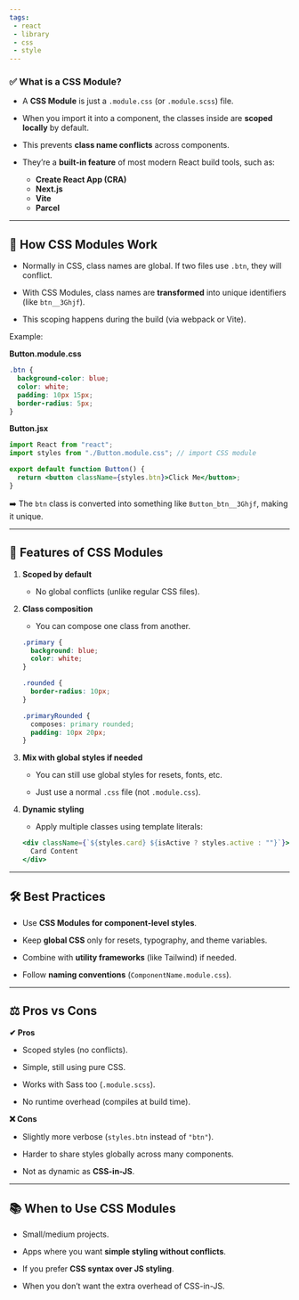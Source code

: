 ```yaml
---
tags: 
 - react
 - library
 - css
 - style
---
```


### ✅ What is a CSS Module?

- A **CSS Module** is just a `.module.css` (or `.module.scss`) file.
    
- When you import it into a component, the classes inside are **scoped locally** by default.
    
- This prevents **class name conflicts** across components.
    
- They’re a **built-in feature** of most modern React build tools, such as:
	- **Create React App (CRA)**
	- **Next.js**
	- **Vite**
	- **Parcel**

---

## 🔧 How CSS Modules Work

- Normally in CSS, class names are global. If two files use `.btn`, they will conflict.
    
- With CSS Modules, class names are **transformed** into unique identifiers (like `btn__3Ghjf`).
    
- This scoping happens during the build (via webpack or Vite).
    

Example:

**Button.module.css**

```css
.btn {
  background-color: blue;
  color: white;
  padding: 10px 15px;
  border-radius: 5px;
}
```

**Button.jsx**

```jsx
import React from "react";
import styles from "./Button.module.css"; // import CSS module

export default function Button() {
  return <button className={styles.btn}>Click Me</button>;
}
```

➡️ The `btn` class is converted into something like `Button_btn__3Ghjf`, making it unique.

---

## 📌 Features of CSS Modules

1. **Scoped by default**
    
    - No global conflicts (unlike regular CSS files).
        
2. **Class composition**
    
    - You can compose one class from another.
        
    
    ```css
    .primary {
      background: blue;
      color: white;
    }
    
    .rounded {
      border-radius: 10px;
    }
    
    .primaryRounded {
      composes: primary rounded;
      padding: 10px 20px;
    }
    ```
    
3. **Mix with global styles if needed**
    
    - You can still use global styles for resets, fonts, etc.
        
    - Just use a normal `.css` file (not `.module.css`).
        
4. **Dynamic styling**
    
    - Apply multiple classes using template literals:
        
    
    ```jsx
    <div className={`${styles.card} ${isActive ? styles.active : ""}`}>
      Card Content
    </div>
    ```
    

---

## 🛠️ Best Practices

- Use **CSS Modules for component-level styles**.
    
- Keep **global CSS** only for resets, typography, and theme variables.
    
- Combine with **utility frameworks** (like Tailwind) if needed.
    
- Follow **naming conventions** (`ComponentName.module.css`).
    

---

## ⚖️ Pros vs Cons

**✔ Pros**

- Scoped styles (no conflicts).
    
- Simple, still using pure CSS.
    
- Works with Sass too (`.module.scss`).
    
- No runtime overhead (compiles at build time).
    

**❌ Cons**

- Slightly more verbose (`styles.btn` instead of `"btn"`).
    
- Harder to share styles globally across many components.
    
- Not as dynamic as **CSS-in-JS**.
    

---

## 📚 When to Use CSS Modules

- Small/medium projects.
    
- Apps where you want **simple styling without conflicts**.
    
- If you prefer **CSS syntax over JS styling**.
    
- When you don’t want the extra overhead of CSS-in-JS.
    